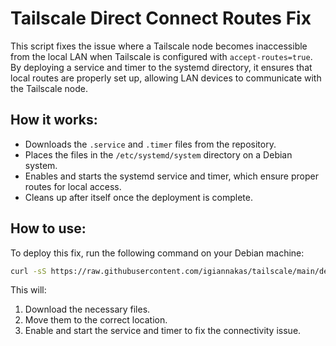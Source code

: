 
# Tailscale Direct Connect Routes Fix

This script fixes the issue where a Tailscale node becomes inaccessible from the local LAN when Tailscale is configured with `accept-routes=true`. By deploying a service and timer to the systemd directory, it ensures that local routes are properly set up, allowing LAN devices to communicate with the Tailscale node.

## How it works:
- Downloads the `.service` and `.timer` files from the repository.
- Places the files in the `/etc/systemd/system` directory on a Debian system.
- Enables and starts the systemd service and timer, which ensure proper routes for local access.
- Cleans up after itself once the deployment is complete.

## How to use:

To deploy this fix, run the following command on your Debian machine:

```bash
curl -sS https://raw.githubusercontent.com/igiannakas/tailscale/main/deploy.sh | sudo bash
```

This will:
1. Download the necessary files.
2. Move them to the correct location.
3. Enable and start the service and timer to fix the connectivity issue.
